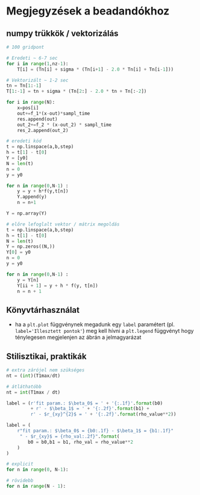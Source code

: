 # Megjegyzések a beadandókhoz

## numpy trükkök / vektorizálás

```python
# 100 gridpont

# Eredeti ~ 6-7 sec
for i in range(1,nz-1): 
    T[i] = (Tn[i] + sigma * (Tn[i+1] - 2.0 * Tn[i] + Tn[i-1]))

# Vektorizált ~ 1-2 sec
tn = Tn[1:-1]
T[1:-1] = tn + sigma * (Tn[2:] - 2.0 * tn + Tn[:-2])
```


```python
for i in range(N):
    x=pos[i]
    out+=f_1*(x-out)*sampl_time
    res.append(out)
    out_2+=f_2 * (x-out_2) * sampl_time
    res_2.append(out_2)

```

```python
# eredeti kód
t = np.linspace(a,b,step)
h = t[1] - t[0]
Y = [y0]
N = len(t)
n = 0
y = y0

for n in range(0,N-1) :
    y = y + h*f(y,t[n])
    Y.append(y)
    n = n+1  

Y = np.array(Y)

# előre lefoglalt vektor / mátrix megoldás
t = np.linspace(a,b,step)
h = t[1] - t[0]
N = len(t)
Y = np.zeros((N,))
Y[0] = y0
n = 0
y = y0

for n in range(0,N-1) :
    y = Y[n]
    Y[ii + 1] = y + h * f(y, t[n]) 
    n = n + 1  
```


## Könyvtárhasználat

- ha a `plt.plot` függvénynek megadunk egy `label` paramétert (pl.
  `label='Illesztett pontok'`) meg kell hívni a `plt.legend` függvényt
  hogy ténylegesen megjelenjen az ábrán a jelmagyarázat


## Stilisztikai, praktikák

```python
# extra zárójel nem szükséges
nt = (int)(T1max/dt)

# átláthatóbb
nt = int(T1max / dt)
```

```python
label = (r'fit param.: $\beta_0$ = ' + '{:.1f}'.format(b0) 
         + r' - $\beta_1$ = ' + '{:.2f}'.format(b1) + 
         r' - $r_{xy}^{2}$ = ' + '{:.2f}'.format(rho_value**2))

label = (
    r"fit param.: $\beta_0$ = {b0:.1f} - $\beta_1$ = {b1:.1f}"
     " - $r_{xy}$ = {rho_val:.2f}".format(
        b0 = b0,b1 = b1, rho_val = rho_value**2
    )
)
```

```python
# explicit
for n in range(0, N-1):

# rövidebb
for n in range(N - 1):
```
